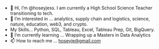 - 👋 Hi, I’m @hoseyjess. I am currently a High School Science Teacher transitioning to tech. 
- 👀 I’m interested in ... analytics, supply chain and logistics, science, nature, education, web3, and crypto.
- My Skills... Python, SQL, Tableau, Excel, Tableau Prep, Git, BigQuery.
- 🌱 I’m currently learning ... Wrapping up a Masters in Data Analytics
- 📫 How to reach me ... hoseyje@gmail.com

<!---
hoseyjess/hoseyjess is a ✨ special ✨ repository because its `README.md` (this file) appears on your GitHub profile.
You can click the Preview link to take a look at your changes.
--->
